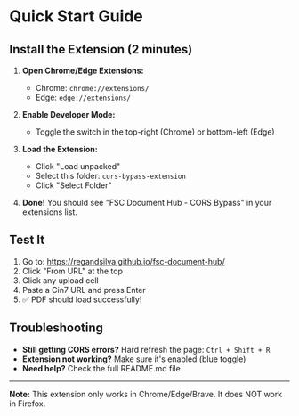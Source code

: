 # Quick Start Guide

## Install the Extension (2 minutes)

1. **Open Chrome/Edge Extensions:**
   - Chrome: `chrome://extensions/`
   - Edge: `edge://extensions/`

2. **Enable Developer Mode:**
   - Toggle the switch in the top-right (Chrome) or bottom-left (Edge)

3. **Load the Extension:**
   - Click "Load unpacked"
   - Select this folder: `cors-bypass-extension`
   - Click "Select Folder"

4. **Done!** You should see "FSC Document Hub - CORS Bypass" in your extensions list.

## Test It

1. Go to: https://regandsilva.github.io/fsc-document-hub/
2. Click "From URL" at the top
3. Click any upload cell
4. Paste a Cin7 URL and press Enter
5. ✅ PDF should load successfully!

## Troubleshooting

- **Still getting CORS errors?** Hard refresh the page: `Ctrl + Shift + R`
- **Extension not working?** Make sure it's enabled (blue toggle)
- **Need help?** Check the full README.md file

---

**Note:** This extension only works in Chrome/Edge/Brave. It does NOT work in Firefox.
